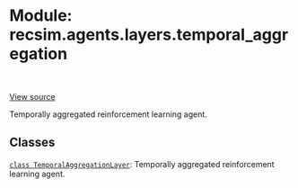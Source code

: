 <div itemscope itemtype="http://developers.google.com/ReferenceObject">
<meta itemprop="name" content="recsim.agents.layers.temporal_aggregation" />
<meta itemprop="path" content="Stable" />
</div>

# Module: recsim.agents.layers.temporal_aggregation

<table class="tfo-notebook-buttons tfo-api" align="left">
</table>

<a target="_blank" href="https://github.com/google-research/recsim/recsim/agents/layers/temporal_aggregation.py">View
source</a>

Temporally aggregated reinforcement learning agent.

<!-- Placeholder for "Used in" -->

## Classes

[`class TemporalAggregationLayer`](../../../recsim/agents/layers/temporal_aggregation/TemporalAggregationLayer.md):
Temporally aggregated reinforcement learning agent.
